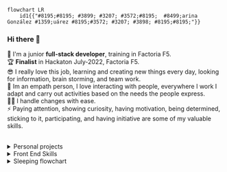 ```mermaid
flowchart LR
    id1{{"#8195;#8195; #3899; #3207; #3572;#8195;  #8499;arina González #1359;uárez #8195;#3572; #3207; #3898; #8195;#8195;"}}
```

### Hi there 👋
🌱 I'm a junior **full-stack developer**, training in Factoria F5. <br>
🏆 **Finalist** in Hackaton July-2022, Factoria F5. <br>
😎 I really love this job, learning and creating new things every day, looking for information, brain storming, and team work. <br>
👥 Im an empath person, I love interacting with people, everywhere I work I adapt and carry out activities based on the needs the people express. <br>
🦸‍♀️ I handle changes with ease.<br>
⚡ Paying attention, showing curiosity, having motivation, being determined, sticking to it, participating, and having initiative are some of my valuable skills.<br>
<br>

<details><summary>Personal projects</summary>

   * Right in the beginning of the bootcamp I thought about making a simple website where I insert my [exercises](https://yelose.github.io/f5exercises/)      
   * Learning JS, I just felt like making a simple [2 players local game](https://github.com/Yelose/dice150) wich actually helped me to understand JavaScript

    
</details>

<details><summary>Front End Skills</summary>

```mermaid
%%{init: {'theme':'base'}}%%
pie 
    "HTML" : 7
    "CSS/Sass" : 7
    "JavaScript" : 5
    "Angular" :  4
    "Vue" : 3
    "Bootstrap" : 1
```

</details>

<details><summary>Sleeping flowchart</summary>
    
```mermaid
    %%{init: {'theme':'base'}}%%
flowchart LR
id1[Do I want to sleep?]--yes-->id2[let sheeps = 0]
id1--no-->id3[Don't try then]
id2-->id4[Am I asleep?]--yes-->id5[sweet dreams zzZ]
id4--no-->id6[sheep ++]--counting sheeps-->id4
```
    
</details>  
